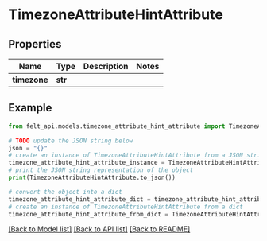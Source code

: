 # TimezoneAttributeHintAttribute


## Properties

Name | Type | Description | Notes
------------ | ------------- | ------------- | -------------
**timezone** | **str** |  | 

## Example

```python
from felt_api.models.timezone_attribute_hint_attribute import TimezoneAttributeHintAttribute

# TODO update the JSON string below
json = "{}"
# create an instance of TimezoneAttributeHintAttribute from a JSON string
timezone_attribute_hint_attribute_instance = TimezoneAttributeHintAttribute.from_json(json)
# print the JSON string representation of the object
print(TimezoneAttributeHintAttribute.to_json())

# convert the object into a dict
timezone_attribute_hint_attribute_dict = timezone_attribute_hint_attribute_instance.to_dict()
# create an instance of TimezoneAttributeHintAttribute from a dict
timezone_attribute_hint_attribute_from_dict = TimezoneAttributeHintAttribute.from_dict(timezone_attribute_hint_attribute_dict)
```
[[Back to Model list]](../README.md#documentation-for-models) [[Back to API list]](../README.md#documentation-for-api-endpoints) [[Back to README]](../README.md)


